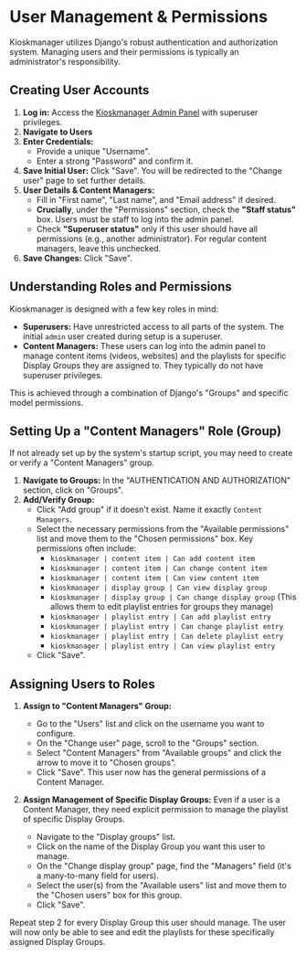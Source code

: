 # User Management & Permissions

Kioskmanager utilizes Django's robust authentication and authorization system. Managing users and their permissions is typically an administrator's responsibility.

## Creating User Accounts

1.  **Log in:** Access the [Kioskmanager Admin Panel](../getting-started.md) with superuser privileges.
2.  **Navigate to Users** 
3.  **Enter Credentials:**
    * Provide a unique "Username".
    * Enter a strong "Password" and confirm it.
4.  **Save Initial User:** Click "Save". You will be redirected to the "Change user" page to set further details.
5.  **User Details & Content Managers:**
    * Fill in "First name", "Last name", and "Email address" if desired.
    * **Crucially**, under the "Permissions" section, check the **"Staff status"** box. Users must be staff to log into the admin panel.
    * Check **"Superuser status"** only if this user should have all permissions (e.g., another administrator). For regular content managers, leave this unchecked.
6.  **Save Changes:** Click "Save".

## Understanding Roles and Permissions

Kioskmanager is designed with a few key roles in mind:

* **Superusers:** Have unrestricted access to all parts of the system. The initial `admin` user created during setup is a superuser.
* **Content Managers:** These users can log into the admin panel to manage content items (videos, websites) and the playlists for specific Display Groups they are assigned to. They typically do not have superuser privileges.

This is achieved through a combination of Django's "Groups" and specific model permissions.

## Setting Up a "Content Managers" Role (Group)

If not already set up by the system's startup script, you may need to create or verify a "Content Managers" group.

1.  **Navigate to Groups:** In the "AUTHENTICATION AND AUTHORIZATION" section, click on "Groups".
2.  **Add/Verify Group:**
    * Click "Add group" if it doesn't exist. Name it exactly `Content Managers`.
    * Select the necessary permissions from the "Available permissions" list and move them to the "Chosen permissions" box. Key permissions often include:
        * `kioskmanager | content item | Can add content item`
        * `kioskmanager | content item | Can change content item`
        * `kioskmanager | content item | Can view content item`
        * `kioskmanager | display group | Can view display group`
        * `kioskmanager | display group | Can change display group` (This allows them to edit playlist entries for groups they manage)
        * `kioskmanager | playlist entry | Can add playlist entry`
        * `kioskmanager | playlist entry | Can change playlist entry`
        * `kioskmanager | playlist entry | Can delete playlist entry`
        * `kioskmanager | playlist entry | Can view playlist entry`
    * Click "Save".

## Assigning Users to Roles

1.  **Assign to "Content Managers" Group:**
    * Go to the "Users" list and click on the username you want to configure.
    * On the "Change user" page, scroll to the "Groups" section.
    * Select "Content Managers" from "Available groups" and click the arrow to move it to "Chosen groups".
    * Click "Save". This user now has the general permissions of a Content Manager.

2.  **Assign Management of Specific Display Groups:**
    Even if a user is a Content Manager, they need explicit permission to manage the playlist of specific Display Groups.
    * Navigate to the "Display groups" list.
    * Click on the name of the Display Group you want this user to manage.
    * On the "Change display group" page, find the "Managers" field (it's a many-to-many field for users).
    * Select the user(s) from the "Available users" list and move them to the "Chosen users" box for this group.
    * Click "Save".

Repeat step 2 for every Display Group this user should manage. The user will now only be able to see and edit the playlists for these specifically assigned Display Groups.